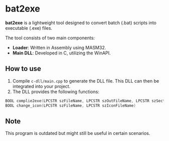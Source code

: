 # bat2exe

**bat2exe** is a lightweight tool designed to convert batch (.bat) scripts into executable (.exe) files.

The tool consists of two main components:
- **Loader**: Written in Assembly using MASM32.
- **Main DLL**: Developed in C, utilizing the WinAPI.

## How to use
1. Compile `c-dll/main.cpp` to generate the DLL file. This DLL can then be integrated into your project.
2. The DLL provides the following functions:

```c
BOOL complie2exe(LPCSTR szFileName, LPCSTR szOutFileName, LPCSTR szSectionName, BOOL HideCmd)
BOOL change_icon(LPCSTR szFileName, LPCSTR szIconFileName)
```

## Note
This program is outdated but might still be useful in certain scenarios.
